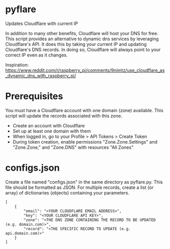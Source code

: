 # pyflare
Updates Cloudflare with current IP

In addition to many other benefits, Cloudflare will host your DNS for free. This script provides an alternative to dynamic dns services by leveraging Cloudflare's API. It does this by taking your current IP and updating Cloudflare's DNS records. In doing so, Cloudflare will always point to your correct IP even as it changes.

Inspiration: https://www.reddit.com/r/raspberry_pi/comments/9nimtz/use_cloudflare_as_dynamic_dns_with_raspberry_pi/


# Prerequisites
You must have a Cloudflare account with one domain (zone) available. This script will update the records associated with this zone.
* Create an account with Cloudflare
* Set up at least one domain with them
* When logged in, go to your Profile > API Tokens > Create Token
* During token creation, enable permissions "Zone.Zone.Settings" and "Zone.Zone," and "Zone.DNS" with resources "All Zones"


# configs.json

Create a file named "configs.json" in the same directory as pyflare.py. This file should be formatted as JSON. For multiple records, create a list (or array) of dictionaries (objects) containing your parameters.

```
[
	{
		"email": "<YOUR CLOUDFLARE EMAIL ADDRESS>",
		"key": "<YOUR CLOUDFLARE API KEY>",
		"zone": "<THE DNS ZONE CONTAINING THE RECORD TO BE UPDATED (e.g. domain.com)>",
		"record": "<THE SPECIFIC RECORD TO UPDATE (e.g. api.domain.com)>"
	}
]
```
